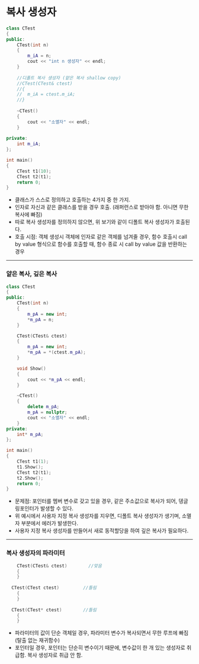 # 복사 생성자
```c++
class CTest
{
public:
	CTest(int n)
	{
		m_iA = n;
		cout << "int n 생성자" << endl;
	}
  
	//디폴트 복사 생성자 (얕은 복사 shallow copy)
	//CTest(CTest& ctest)
	//{
	//	m_iA = ctest.m_iA;
	//}
  
	~CTest()
	{
		cout << "소멸자" << endl;
	}
  
private:
	int m_iA;
};

int main()
{
	CTest t1(10);
	CTest t2(t1);
	return 0;
}
```
- 클래스가 스스로 정의하고 호출하는 4가지 중 한 가지.
- 인자로 자신과 같은 클래스를 받을 경우 호출. (래퍼런스로 받아야 함. 아니면 무한 복사에 빠짐)
- 따로 복사 생성자를 정의하지 않으면, 위 보기와 같이 디폴트 복사 생성자가 호출된다.
- 호출 시점: 객체 생성시 객체에 인자로 같은 객체를 넘겨줄 경우, 함수 호출시 call by value 형식으로 함수를 호출할 때, 함수 종료 시 call by value 값을 반환하는 경우
***
### 얕은 복사, 깊은 복사
```c++
class CTest
{
public:
	CTest(int n)
	{
		m_pA = new int;
		*m_pA = n;
 	}

	CTest(CTest& ctest)
	{
		m_pA = new int;
		*m_pA = *(ctest.m_pA);
	}

	void Show()
	{
		cout << *m_pA << endl;
	}

	~CTest()
	{
		delete m_pA;
		m_pA = nullptr;
		cout << "소멸자" << endl;
	}
private:
	int* m_pA;
};

int main()
{
	CTest t1(1);
	t1.Show();
	CTest t2(t1);
	t2.Show();
	return 0;
}

```
- 문제점: 포인터를 멤버 변수로 갖고 있을 경우, 같은 주소값으로 복사가 되어, 뎅글링포인터가 발생할 수 있다.
- 위 예시에서 사용자 지정 복사 생성자를 지우면, 디폴트 복사 생성자가 생기며, 소멸자 부분에서 에러가 발생한다.
- 사용자 지정 복사 생성자를 만들어서 새로 동적할당을 하여 깊은 복사가 필요하다.
***
### 복사 생성자의 파라미터
```c++
	CTest(CTest& ctest)        //맞음
	{
	}
  
  CTest(CTest ctest)         //틀림
	{
	}
  
  CTest(CTest* ctest)        //틀림
	{
	}
```
- 파라미터의 값이 단순 객체일 경우, 파라미터 변수가 복사되면서 무한 루프에 빠짐(탈출 없는 재귀함수)
- 포인터일 경우, 포인터는 단순히 변수이기 때문에, 변수값이 한 개 있는 생성자로 취급함. 복사 생성자로 취급 안 함.
